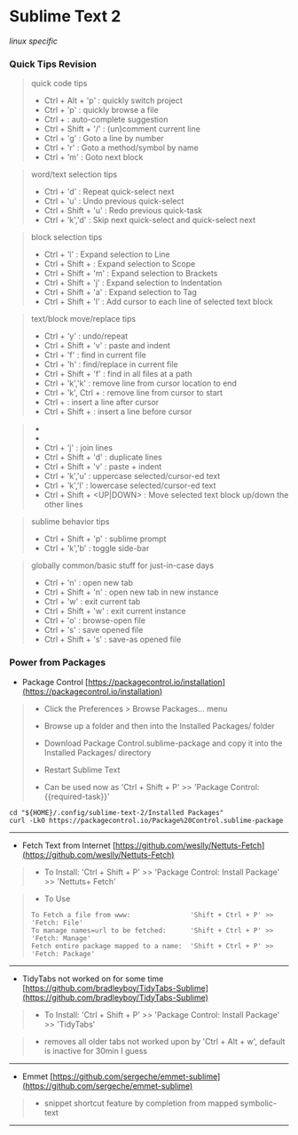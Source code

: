# Sublime Text 2
*linux specific*

### Quick Tips Revision

> quick code tips
> * Ctrl + Alt + 'p'        : quickly switch project
> * Ctrl + 'p'              : quickly browse a file
> * Ctrl + <SPACE>          : auto-complete suggestion
> * Ctrl + Shift + '/'      : (un)comment current line
> * Ctrl + 'g'              : Goto a line by number
> * Ctrl + 'r'              : Goto a method/symbol by name
> * Ctrl + 'm'              : Goto next block

> word/text selection tips
> * Ctrl + 'd'              : Repeat quick-select next
> * Ctrl + 'u'              : Undo previous quick-select
> * Ctrl + Shift + 'u'      : Redo previous quick-task
> * Ctrl + 'k','d'          : Skip next quick-select and quick-select next

> block selection tips
> * Ctrl + 'l'              : Expand selection to Line
> * Ctrl + Shift + <SPACE>  : Expand selection to Scope
> * Ctrl + Shift + 'm'      : Expand selection to Brackets
> * Ctrl + Shift + 'j'      : Expand selection to Indentation
> * Ctrl + Shift + 'a'      : Expand selection to Tag
> * Ctrl + Shift + 'l'      : Add cursor to each line of selected text block

> text/block move/replace tips
> * Ctrl + 'y'                : undo/repeat
> * Ctrl + Shift + 'v'        : paste and indent
> * Ctrl + 'f'                : find in current file
> * Ctrl + 'h'                : find/replace in current file
> * Ctrl + Shift + 'f'        : find in all files at a path
> * Ctrl + 'k','k'            : remove line from cursor location to end
> * Ctrl + 'k', Ctrl + <BKSP> : remove line from cursor to start
> * Ctrl + <ENTER>            : insert a line after cursor
> * Ctrl + Shift + <ENTER>    : insert a line before cursor

> *
> *
> * Ctrl + 'j'                : join lines
> * Ctrl + Shift + 'd'        : duplicate lines
> * Ctrl + Shift + 'v'        : paste + indent
> * Ctrl + 'k','u'            : uppercase selected/cursor-ed text
> * Ctrl + 'k','l'            : lowercase selected/cursor-ed text
> * Ctrl + Shift + <UP|DOWN>  : Move selected text block up/down the other lines

> sublime behavior tips
> * Ctrl + Shift + 'p'      : sublime prompt
> * Ctrl + 'k','b'          : toggle side-bar

> globally common/basic stuff for just-in-case days
> * Ctrl + 'n'              : open new tab
> * Ctrl + Shift + 'n'      : open new tab in new instance
> * Ctrl + 'w'              : exit current tab
> * Ctrl + Shift + 'w'      : exit current instance
> * Ctrl + 'o'              : browse-open file
> * Ctrl + 's'              : save opened file
> * Ctrl + Shift + 's'      : save-as opened file


### Power from Packages

* Package Control
[https://packagecontrol.io/installation](https://packagecontrol.io/installation)
> * Click the Preferences > Browse Packages… menu
> * Browse up a folder and then into the Installed Packages/ folder
> * Download Package Control.sublime-package and copy it into the Installed Packages/ directory
> * Restart Sublime Text
>
> * Can be used now as 'Ctrl + Shift + P' >> 'Package Control:{{required-task}}'
```
cd "${HOME}/.config/sublime-text-2/Installed Packages"
curl -LkO https://packagecontrol.io/Package%20Control.sublime-package
```

---

* Fetch Text from Internet
[https://github.com/weslly/Nettuts-Fetch](https://github.com/weslly/Nettuts-Fetch)
> * To Install: 'Ctrl + Shift + P' >> 'Package Control: Install Package' >> 'Nettuts+ Fetch'

> * To Use
> ```
> To Fetch a file from www:               'Shift + Ctrl + P' >> 'Fetch: File'
> To manage names=url to be fetched:      'Shift + Ctrl + P' >> 'Fetch: Manage'
> Fetch entire package mapped to a name:  'Shift + Ctrl + P' >> 'Fetch: Package'
> ```

---

*  TidyTabs not worked on for some time
[https://github.com/bradleyboy/TidyTabs-Sublime](https://github.com/bradleyboy/TidyTabs-Sublime)
> * To Install: 'Ctrl + Shift + P' >> 'Package Control: Install Package' >> 'TidyTabs'

> * removes all older tabs not worked upon by 'Ctrl + Alt + w', default is inactive for 30min I guess

---

* Emmet
[https://github.com/sergeche/emmet-sublime](https://github.com/sergeche/emmet-sublime)

> * snippet shortcut feature by completion from mapped symbolic-text

---

